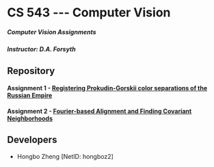 # CS 543 --- Computer Vision
##### Computer Vision Assignments
##### Instructor: D.A. Forsyth

## Repository
#### Assignment 1 - [Registering Prokudin-Gorskii color separations of the Russian Empire](https://gitlab.engr.illinois.edu/hongboz2/computer_vision/-/tree/main/assignment_1)

#### Assignment 2 - [Fourier-based Alignment and Finding Covariant Neighborhoods](https://gitlab.engr.illinois.edu/hongboz2/computer_vision/-/tree/main/assignment_2)

## Developers
* Hongbo Zheng [NetID: hongboz2]